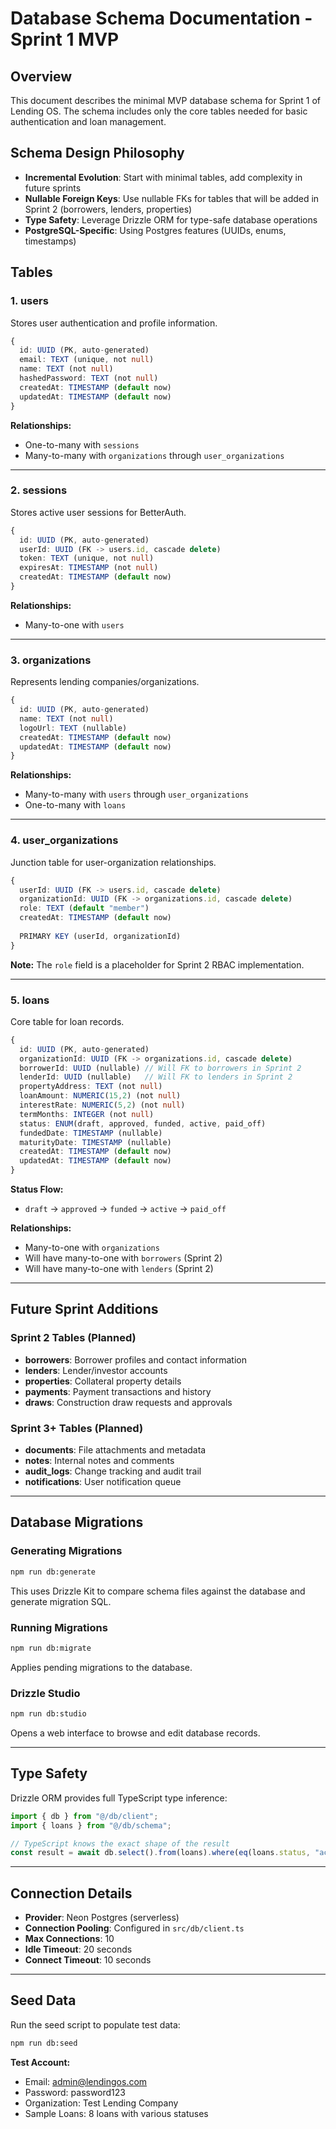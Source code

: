 # Database Schema Documentation - Sprint 1 MVP

## Overview

This document describes the minimal MVP database schema for Sprint 1 of Lending OS. The schema includes only the core tables needed for basic authentication and loan management.

## Schema Design Philosophy

- **Incremental Evolution**: Start with minimal tables, add complexity in future sprints
- **Nullable Foreign Keys**: Use nullable FKs for tables that will be added in Sprint 2 (borrowers, lenders, properties)
- **Type Safety**: Leverage Drizzle ORM for type-safe database operations
- **PostgreSQL-Specific**: Using Postgres features (UUIDs, enums, timestamps)

## Tables

### 1. users

Stores user authentication and profile information.

```typescript
{
  id: UUID (PK, auto-generated)
  email: TEXT (unique, not null)
  name: TEXT (not null)
  hashedPassword: TEXT (not null)
  createdAt: TIMESTAMP (default now)
  updatedAt: TIMESTAMP (default now)
}
```

**Relationships:**
- One-to-many with `sessions`
- Many-to-many with `organizations` through `user_organizations`

---

### 2. sessions

Stores active user sessions for BetterAuth.

```typescript
{
  id: UUID (PK, auto-generated)
  userId: UUID (FK -> users.id, cascade delete)
  token: TEXT (unique, not null)
  expiresAt: TIMESTAMP (not null)
  createdAt: TIMESTAMP (default now)
}
```

**Relationships:**
- Many-to-one with `users`

---

### 3. organizations

Represents lending companies/organizations.

```typescript
{
  id: UUID (PK, auto-generated)
  name: TEXT (not null)
  logoUrl: TEXT (nullable)
  createdAt: TIMESTAMP (default now)
  updatedAt: TIMESTAMP (default now)
}
```

**Relationships:**
- Many-to-many with `users` through `user_organizations`
- One-to-many with `loans`

---

### 4. user_organizations

Junction table for user-organization relationships.

```typescript
{
  userId: UUID (FK -> users.id, cascade delete)
  organizationId: UUID (FK -> organizations.id, cascade delete)
  role: TEXT (default "member")
  createdAt: TIMESTAMP (default now)
  
  PRIMARY KEY (userId, organizationId)
}
```

**Note:** The `role` field is a placeholder for Sprint 2 RBAC implementation.

---

### 5. loans

Core table for loan records.

```typescript
{
  id: UUID (PK, auto-generated)
  organizationId: UUID (FK -> organizations.id, cascade delete)
  borrowerId: UUID (nullable) // Will FK to borrowers in Sprint 2
  lenderId: UUID (nullable)   // Will FK to lenders in Sprint 2
  propertyAddress: TEXT (not null)
  loanAmount: NUMERIC(15,2) (not null)
  interestRate: NUMERIC(5,2) (not null)
  termMonths: INTEGER (not null)
  status: ENUM(draft, approved, funded, active, paid_off)
  fundedDate: TIMESTAMP (nullable)
  maturityDate: TIMESTAMP (nullable)
  createdAt: TIMESTAMP (default now)
  updatedAt: TIMESTAMP (default now)
}
```

**Status Flow:**
- `draft` → `approved` → `funded` → `active` → `paid_off`

**Relationships:**
- Many-to-one with `organizations`
- Will have many-to-one with `borrowers` (Sprint 2)
- Will have many-to-one with `lenders` (Sprint 2)

---

## Future Sprint Additions

### Sprint 2 Tables (Planned)

- **borrowers**: Borrower profiles and contact information
- **lenders**: Lender/investor accounts
- **properties**: Collateral property details
- **payments**: Payment transactions and history
- **draws**: Construction draw requests and approvals

### Sprint 3+ Tables (Planned)

- **documents**: File attachments and metadata
- **notes**: Internal notes and comments
- **audit_logs**: Change tracking and audit trail
- **notifications**: User notification queue

---

## Database Migrations

### Generating Migrations

```bash
npm run db:generate
```

This uses Drizzle Kit to compare schema files against the database and generate migration SQL.

### Running Migrations

```bash
npm run db:migrate
```

Applies pending migrations to the database.

### Drizzle Studio

```bash
npm run db:studio
```

Opens a web interface to browse and edit database records.

---

## Type Safety

Drizzle ORM provides full TypeScript type inference:

```typescript
import { db } from "@/db/client";
import { loans } from "@/db/schema";

// TypeScript knows the exact shape of the result
const result = await db.select().from(loans).where(eq(loans.status, "active"));
```

---

## Connection Details

- **Provider**: Neon Postgres (serverless)
- **Connection Pooling**: Configured in `src/db/client.ts`
- **Max Connections**: 10
- **Idle Timeout**: 20 seconds
- **Connect Timeout**: 10 seconds

---

## Seed Data

Run the seed script to populate test data:

```bash
npm run db:seed
```

**Test Account:**
- Email: admin@lendingos.com
- Password: password123
- Organization: Test Lending Company
- Sample Loans: 8 loans with various statuses

